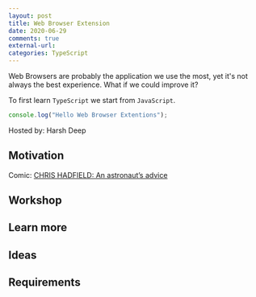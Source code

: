 ```yaml
---
layout: post
title: Web Browser Extension 
date: 2020-06-29
comments: true
external-url:
categories: TypeScript
---
```


Web Browsers are probably the application we use the most, yet it's not always the best experience. What if we could improve it?

To first learn `TypeScript` we start from `JavaScript`. 

```js
console.log("Hello Web Browser Extentions");
```

Hosted by: Harsh Deep

## Motivation

Comic: [CHRIS HADFIELD: An astronaut’s advice](http://www.zenpencils.com/comic/106-chris-hadfield-an-astronauts-advice/)

## Workshop

## Learn more

## Ideas

## Requirements